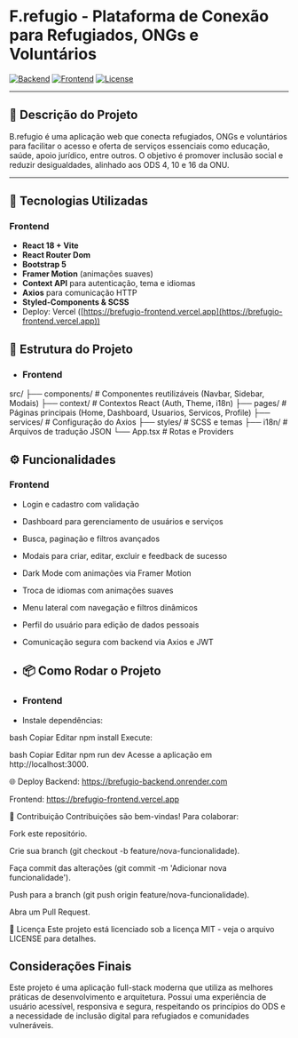 # F.refugio - Plataforma de Conexão para Refugiados, ONGs e Voluntários

[![Backend](https://img.shields.io/badge/backend-Java%20SpringBoot-blue)](https://github.com/GeisilaCosta/B.IntegrAcao.git)
[![Frontend](https://img.shields.io/badge/frontend-React%20Vite-brightgreen)](https://github.com/GeisilaCosta/F.IntegrAcao.git)
[![License](https://img.shields.io/badge/license-MIT-green)](LICENSE)

---

## 📖 Descrição do Projeto

B.refugio é uma aplicação web que conecta refugiados, ONGs e voluntários para facilitar o acesso e oferta de serviços essenciais como educação, saúde, apoio jurídico, entre outros. O objetivo é promover inclusão social e reduzir desigualdades, alinhado aos ODS 4, 10 e 16 da ONU.

---

## 🚀 Tecnologias Utilizadas

### Frontend

- **React 18 + Vite**
- **React Router Dom**
- **Bootstrap 5**
- **Framer Motion** (animações suaves)
- **Context API** para autenticação, tema e idiomas
- **Axios** para comunicação HTTP
- **Styled-Components & SCSS**
- Deploy: Vercel ([https://brefugio-frontend.vercel.app](https://brefugio-frontend.vercel.app))

## 📂 Estrutura do Projeto
- ### Frontend

src/
├── components/ # Componentes reutilizáveis (Navbar, Sidebar, Modais)
├── context/ # Contextos React (Auth, Theme, i18n)
├── pages/ # Páginas principais (Home, Dashboard, Usuarios, Servicos, Profile)
├── services/ # Configuração do Axios
├── styles/ # SCSS e temas
├── i18n/ # Arquivos de tradução JSON
└── App.tsx # Rotas e Providers

## ⚙️ Funcionalidades

### Frontend

- Login e cadastro com validação
- Dashboard para gerenciamento de usuários e serviços
- Busca, paginação e filtros avançados
- Modais para criar, editar, excluir e feedback de sucesso
- Dark Mode com animações via Framer Motion
- Troca de idiomas com animações suaves
- Menu lateral com navegação e filtros dinâmicos
- Perfil do usuário para edição de dados pessoais
- Comunicação segura com backend via Axios e JWT

- ## 📦 Como Rodar o Projeto

- ### Frontend

- Instale dependências:

bash
Copiar
Editar
npm install
Execute:

bash
Copiar
Editar
npm run dev
Acesse a aplicação em http://localhost:3000.

🌐 Deploy
Backend: https://brefugio-backend.onrender.com

Frontend: https://brefugio-frontend.vercel.app

🤝 Contribuição
Contribuições são bem-vindas! Para colaborar:

Fork este repositório.

Crie sua branch (git checkout -b feature/nova-funcionalidade).

Faça commit das alterações (git commit -m 'Adicionar nova funcionalidade').

Push para a branch (git push origin feature/nova-funcionalidade).

Abra um Pull Request.

📄 Licença
Este projeto está licenciado sob a licença MIT - veja o arquivo LICENSE para detalhes.

## Considerações Finais
Este projeto é uma aplicação full-stack moderna que utiliza as melhores práticas de desenvolvimento e arquitetura. Possui uma experiência de usuário acessível, responsiva e segura, respeitando os princípios do ODS e a necessidade de inclusão digital para refugiados e comunidades vulneráveis.
